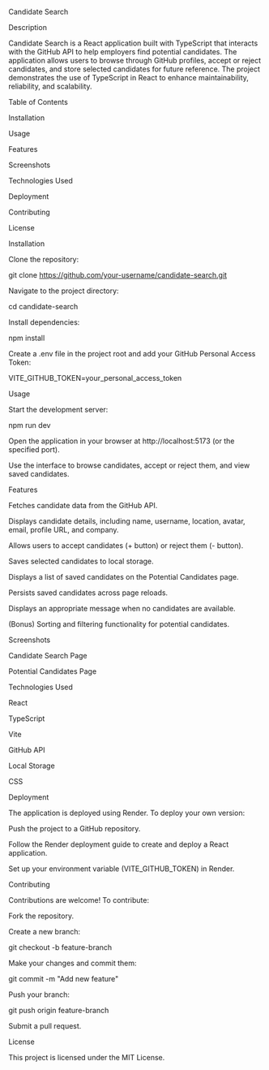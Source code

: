 Candidate Search

Description

Candidate Search is a React application built with TypeScript that interacts with the GitHub API to help employers find potential candidates. The application allows users to browse through GitHub profiles, accept or reject candidates, and store selected candidates for future reference. The project demonstrates the use of TypeScript in React to enhance maintainability, reliability, and scalability.

Table of Contents

Installation

Usage

Features

Screenshots

Technologies Used

Deployment

Contributing

License

Installation

Clone the repository:

git clone https://github.com/your-username/candidate-search.git

Navigate to the project directory:

cd candidate-search

Install dependencies:

npm install

Create a .env file in the project root and add your GitHub Personal Access Token:

VITE_GITHUB_TOKEN=your_personal_access_token

Usage

Start the development server:

npm run dev

Open the application in your browser at http://localhost:5173 (or the specified port).

Use the interface to browse candidates, accept or reject them, and view saved candidates.

Features

Fetches candidate data from the GitHub API.

Displays candidate details, including name, username, location, avatar, email, profile URL, and company.

Allows users to accept candidates (+ button) or reject them (- button).

Saves selected candidates to local storage.

Displays a list of saved candidates on the Potential Candidates page.

Persists saved candidates across page reloads.

Displays an appropriate message when no candidates are available.

(Bonus) Sorting and filtering functionality for potential candidates.

Screenshots

Candidate Search Page



Potential Candidates Page



Technologies Used

React

TypeScript

Vite

GitHub API

Local Storage

CSS

Deployment

The application is deployed using Render. To deploy your own version:

Push the project to a GitHub repository.

Follow the Render deployment guide to create and deploy a React application.

Set up your environment variable (VITE_GITHUB_TOKEN) in Render.

Contributing

Contributions are welcome! To contribute:

Fork the repository.

Create a new branch:

git checkout -b feature-branch

Make your changes and commit them:

git commit -m "Add new feature"

Push your branch:

git push origin feature-branch

Submit a pull request.

License

This project is licensed under the MIT License.
